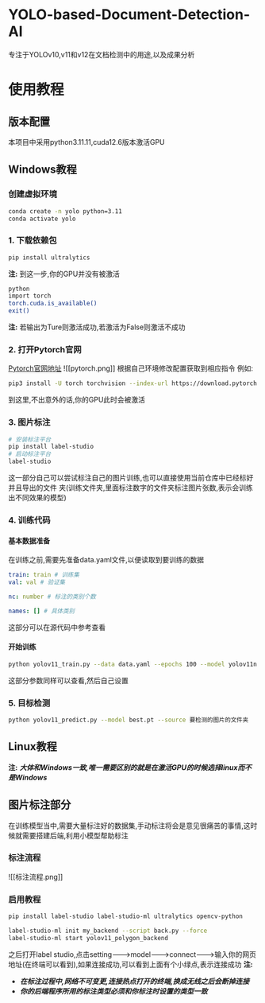 # YOLO-based-Document-Detection-AI
专注于YOLOv10,v11和v12在文档检测中的用途,以及成果分析
# 使用教程
## 版本配置
本项目中采用python3.11.11,cuda12.6版本激活GPU
## Windows教程
### 创建虚拟环境
```bash
conda create -n yolo python=3.11
conda activate yolo
```
### 1. 下载依赖包
```bash
pip install ultralytics
```
**注:** 到这一步,你的GPU并没有被激活
```bash
python
import torch
torch.cuda.is_available()
exit()
```
**注:** 若输出为Ture则激活成功,若激活为False则激活不成功
### 2. 打开Pytorch官网
[Pytorch官网地址](https://pytorch.org/)
![[pytorch.png]]
根据自己环境修改配置获取到相应指令
例如:
```bash
pip3 install -U torch torchvision --index-url https://download.pytorch.org/whl/cu126
```
到这里,不出意外的话,你的GPU此时会被激活
### 3. 图片标注
```bash
# 安装标注平台
pip install label-studio
# 启动标注平台
label-studio
```
这一部分自己可以尝试标注自己的图片训练,也可以直接使用当前仓库中已经标好并且导出的文件
夹(训练文件夹,里面标注数字的文件夹标注图片张数,表示会训练出不同效果的模型)
### 4. 训练代码
#### 基本数据准备
在训练之前,需要先准备data.yaml文件,以便读取到要训练的数据
```yaml
train: train # 训练集
val: val # 验证集

nc: number # 标注的类别个数

names: [] # 具体类别
```
这部分可以在源代码中参考查看
#### 开始训练
```bash
python yolov11_train.py --data data.yaml --epochs 100 --model yolov11n.pt
```
这部分参数同样可以查看,然后自己设置
### 5. 目标检测
```bash
python yolov11_predict.py --model best.pt --source 要检测的图片的文件夹
```
## Linux教程

**注:** ***大体和Windows一致,唯一需要区别的就是在激活GPU的时候选择linux而不是Windows***

## 图片标注部分
在训练模型当中,需要大量标注好的数据集,手动标注将会是意见很痛苦的事情,这时候就需要搭建后端,利用小模型帮助标注
### 标注流程 
![[标注流程.png]]
### 启用教程
```bash
pip install label-studio label-studio-ml ultralytics opencv-python
```
```bash
label-studio-ml init my_backend --script back.py --force
label-studio-ml start yolov11_polygon_backend
```
之后打开label studio,点击setting--->model--->connect--->输入你的网页地址(在终端可以看到),如果连接成功,可以看到上面有个小绿点,表示连接成功
**注:**
- ***在标注过程中,网络不可变更,连接热点打开的终端,换成无线之后会断掉连接***
- ***你的后端程序所用的标注类型必须和你标注时设置的类型一致***
